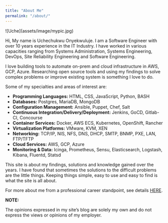 ```yaml
---
title: "About Me"
permalink: "/about/"
---
```


<div class="custom" markdown="1">
![Uche](assets/image/mypic.jpg)
</div>

Hi, My name is Uchechukwu Onyekwuluje. I am a Software Engineer with over 10 years experience in the IT Industry. I have worked in various capacities ranging from Systems Administration, Systems Engineering, DevOps, Site Reliability Engineering and Software Engineering. 

I love building tools to automate on-prem and cloud infrastructure in AWS, GCP, Azure. Researching open source tools and using my findings to solve complex problems or improve existing system is something I love to do. 

Some of my specialties and areas of interest are:

- **Programming Languages:** HTML, CSS, JavaScript, Python, BASH
- **Databases:** Postgres, MariaDB, MongoDB
- **Configuration Management:** Ansible, Puppet, Chef, Salt
- **Continuous Integration/Delivery/Deployment:** Jenkins, GoCD, Gitlab-CI, Concourse
- **Container Services:** Docker, AWS ECS, Kubernetes, OpenShift, Rancher
- **Virtualization Platforms:** VMware, KVM, XEN
- **Networking:** TCP/IP, NIS, NFS, DNS, DHCP, SMTP, BNMP, PXE, LAN, FTP/TFTP
- **Cloud Services:** AWS, GCP, Azure
- **Monitoring & Data:** Icinga, Prometheus, Sensu, Elasticsearch, Logstash, Kibana, Fluentd, Statsd 

This site is about my findings, solutions and knowledge gained over the years. I have found that sometimes the solutions to the 
difficult problems are the little things. Keeping things simple, easy to use and easy to find is what the site is all about.

For more about me from a professional career standpoint, see details
<a href="https://www.linkedin.com/in/uchechukwu-onyekwuluje-sde" target="_blank">HERE</a>.

**NOTE:**

The opinions expressed in my site’s blog are solely my own and do not express the views or opinions of my employer.
